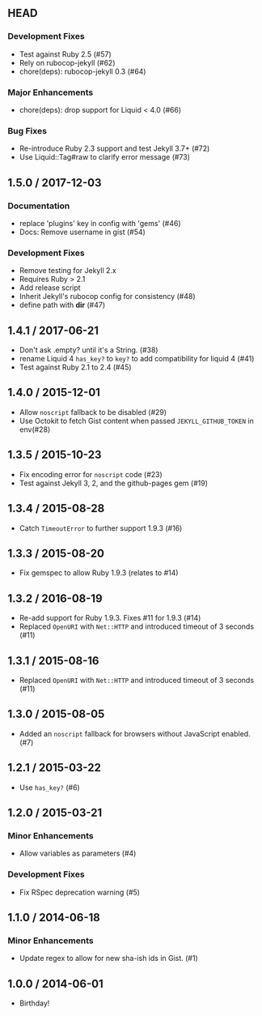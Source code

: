 ## HEAD

### Development Fixes

  * Test against Ruby 2.5 (#57)
  * Rely on rubocop-jekyll (#62)
  * chore(deps): rubocop-jekyll 0.3 (#64)

### Major Enhancements

  * chore(deps): drop support for Liquid &lt; 4.0 (#66)

### Bug Fixes

  * Re-introduce Ruby 2.3 support and test Jekyll 3.7+ (#72)
  * Use Liquid::Tag#raw to clarify error message (#73)

## 1.5.0 / 2017-12-03

### Documentation

  * replace &#39;plugins&#39; key in config with &#39;gems&#39; (#46)
  * Docs: Remove username in gist (#54)

### Development Fixes

  * Remove testing for Jekyll 2.x
  * Requires Ruby > 2.1
  * Add release script
  * Inherit Jekyll&#39;s rubocop config for consistency (#48)
  * define path with __dir__ (#47)

## 1.4.1 / 2017-06-21

  * Don't ask .empty? until it's a String. (#38)
  * rename Liquid 4 `has_key?` to `key?` to add compatibility for liquid 4 (#41)
  * Test against Ruby 2.1 to 2.4 (#45)

## 1.4.0 / 2015-12-01

  * Allow `noscript` fallback to be disabled (#29)
  * Use Octokit to fetch Gist content when passed `JEKYLL_GITHUB_TOKEN` in env(#28)

## 1.3.5 / 2015-10-23

  * Fix encoding error for `noscript` code (#23)
  * Test against Jekyll 3, 2, and the github-pages gem (#19)

## 1.3.4 / 2015-08-28

  * Catch `TimeoutError` to further support 1.9.3 (#16)

## 1.3.3 / 2015-08-20

  * Fix gemspec to allow Ruby 1.9.3 (relates to #14)

## 1.3.2 / 2016-08-19

  * Re-add support for Ruby 1.9.3. Fixes #11 for 1.9.3 (#14)
  * Replaced `OpenURI` with `Net::HTTP` and introduced timeout of 3 seconds (#11)

## 1.3.1 / 2015-08-16

  * Replaced `OpenURI` with `Net::HTTP` and introduced timeout of 3 seconds (#11)

## 1.3.0 / 2015-08-05

  * Added an `noscript` fallback for browsers without JavaScript enabled. (#7)

## 1.2.1 / 2015-03-22

  * Use `has_key?` (#6)

## 1.2.0 / 2015-03-21

### Minor Enhancements

  * Allow variables as parameters (#4)

### Development Fixes

  * Fix RSpec deprecation warning (#5)

## 1.1.0 / 2014-06-18

### Minor Enhancements

  * Update regex to allow for new sha-ish ids in Gist. (#1)

## 1.0.0 / 2014-06-01

  * Birthday!
